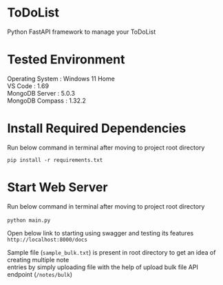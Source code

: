 # ToDoList
Python FastAPI framework to manage your ToDoList

# Tested Environment
Operating System : Windows 11 Home <br />
VS Code : 1.69 <br />
MongoDB Server : 5.0.3 <br />
MongoDB Compass : 1.32.2 <br />

# Install Required Dependencies
Run below command in terminal after moving to project root directory

``pip install -r requirements.txt``

# Start Web Server
Run below command in terminal after moving to project root directory<br /><br />
``python main.py``

Open below link to starting using swagger and testing its features<br />
``http://localhost:8000/docs``

Sample file (``sample_bulk.txt``) is present in root directory to get an idea of creating multiple note<br />
entries by simply uploading file with the help of upload bulk file API endpoint (``/notes/bulk``)
